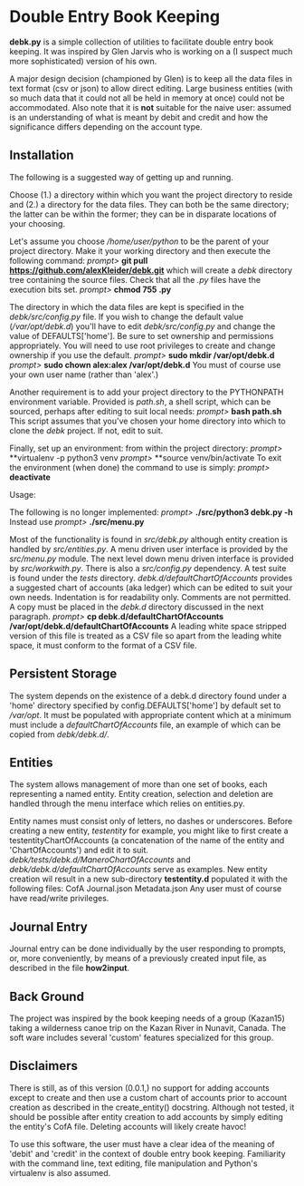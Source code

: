 # Double Entry Book Keeping

**debk.py** is a simple collection of utilities to facilitate double
entry book keeping.  It was inspired by Glen Jarvis who is working
on a (I suspect much more sophisticated) version of his own.

A major design decision (championed by Glen) is to keep all the data
files in text format (csv or json) to allow direct editing.
Large business entities (with so much data that it could not all be
held in memory at once) could not be accommodated.
Also note that it is **not** suitable for the naive user: assumed
is an understanding of what is meant by debit and credit and how
the significance differs depending on the account type.

## Installation

The following is a suggested way of getting up and running.

Choose (1.) a directory within which you want the project directory to
reside and (2.) a directory for the data files.  They can both be the
same directory; the latter can be within the former; they can be in
disparate locations of your choosing.

Let's assume you choose _/home/user/python_ to be the parent of your
project directory.  Make it your working directory and then execute
the following command:
_prompt>_ **git pull https://github.com/alexKleider/debk.git**
which will create a _debk_ directory tree containing the source
files.  Check that all the _.py_ files have the execution bits set.
_prompt>_ **chmod 755 .py**

The directory in which the data files are kept is specified in 
the _debk/src/config.py_ file. If you wish to change the default
value (_/var/opt/debk.d_) you'll have to edit _debk/src/config.py_
and change the value of DEFAULTS['home'].  Be sure to set ownership
and permissions appropriately.  You will need to use root privileges
to create and change ownership if you use the default.
_prompt>_ **sudo mkdir /var/opt/debk.d**
_prompt>_ **sudo chown alex:alex /var/opt/debk.d**
You must of course use your own user name (rather than 'alex'.)

Another requirement is to add your project directory to the
PYTHONPATH environment variable.  Provided is _path.sh_, a shell
script, which can be sourced, perhaps after editing to suit local
needs:
_prompt>_ **bash path.sh**
This script assumes that you've chosen your home directory into
which to clone the _debk_ project.  If not, edit to suit.

Finally, set up an environment: from within the project directory:
_prompt>_ **virtualenv -p python3 venv
_prompt>_ **source venv/bin/activate
To exit the environment (when done) the command to use is simply:
_prompt>_ **deactivate**


Usage:

The following is no longer implemented:
_prompt>_ **./src/python3 debk.py -h**
Instead use
_prompt>_ **./src/menu.py**

Most of the functionality is found in _src/debk.py_ although entity
creation is handled by _src/entities.py_.  A menu driven user
interface is provided by the _src/menu.py_ module.  The next level
down menu driven interface is provided by _src/workwith.py_.  There
is also a _src/config.py_ dependency.  A test suite is found under
the _tests_ directory.  _debk.d/defaultChartOfAccounts_ provides a 
suggested chart of accounts (aka ledger) which can be edited to 
suit your own needs.  Indentation is for readability only. Comments
are not permitted.  A copy must be placed in the _debk.d_ directory
discussed in the next paragraph.
_prompt>_ **cp debk.d/defaultChartOfAccounts**  \
                        **/var/opt/debk.d/defaultChartOfAccounts**
A leading white space stripped version of this file is treated as a
CSV file so apart from the leading white space, it must conform to
the format of a CSV file.

## Persistent Storage

The system depends on the existence of a debk.d directory found under
a 'home' directory specified by config.DEFAULTS['home'] by default
set to _/var/opt_. It must be populated with appropriate content
which at a minimum must include a _defaultChartOfAccounts_ file, an
example of which can be copied from _debk/debk.d/_.

## Entities

The system allows management of more than one set of books, each
representing a named entity.  Entity creation, selection and deletion
are handled through the menu interface which relies on entities.py.

Entity names must consist only of letters, no dashes or underscores.
Before creating a new entity, _testentity_ for example, you might like
to first create a testentityChartOfAccounts (a concatenation of the name
of the entity and 'ChartOfAccounts') and edit it to suit.
_debk/tests/debk.d/ManeroChartOfAccounts_ and
_debk/debk.d/defaultChartOfAccounts_ serve as examples.
New entity creation wil result in a new sub-directory **testentity.d**
populated it with the following files:
    CofA
    Journal.json
    Metadata.json
Any user must of course have read/write privileges.


## Journal Entry

Journal entry can be done individually by the user responding to
prompts, or, more conveniently, by means of a previously created
input file, as described in the file **how2input**.


## Back Ground

The project was inspired by the book keeping needs of a group
(Kazan15) taking a wilderness canoe trip on the Kazan River in
Nunavit, Canada. The soft ware includes several 'custom' features
specialized for this group. 


## Disclaimers

There is still, as of this version (0.0.1,) no support for adding
accounts except to create and then use a custom chart of accounts
prior to account creation as described in the create_entity()
docstring.  Although not tested, it should be possible after entity
creation to add accounts by simply editing the entity's CofA file.
Deleting accounts will likely create havoc!

To use this software, the user must have a clear idea of the meaning
of 'debit' and 'credit' in the context of double entry book keeping.
Familiarity with the command line, text editing, file manipulation
and Python's virtualenv is also assumed.
